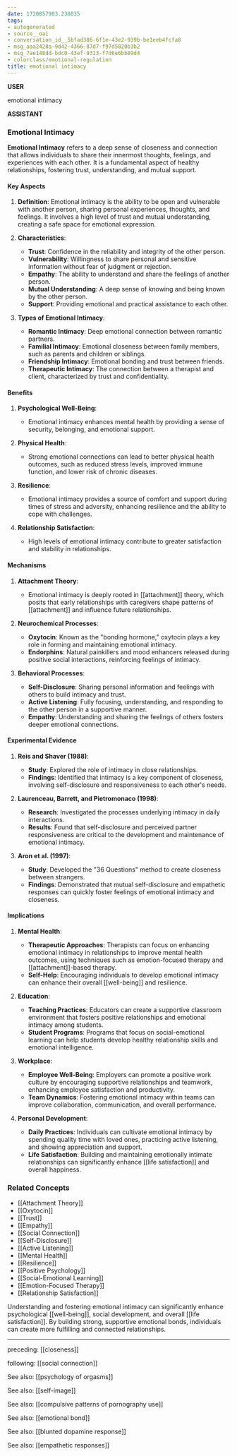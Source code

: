 ```yaml
---
date: 1720857903.238035
tags:
- autogenerated
- source__oai
- conversation_id__5bfad386-6f1e-43e2-939b-be1eeb4fcfa8
- msg_aaa2428a-9d42-4366-87d7-f97d5020b3b2
- msg_7ae148dd-bdc0-43ef-9313-f7d6e6bb89d4
- colorclass/emotional-regulation
title: emotional intimacy
---
```


**USER**

emotional intimacy


**ASSISTANT**

### Emotional Intimacy

**Emotional Intimacy** refers to a deep sense of closeness and connection that allows individuals to share their innermost thoughts, feelings, and experiences with each other. It is a fundamental aspect of healthy relationships, fostering trust, understanding, and mutual support.

#### Key Aspects

1. **Definition**:
   Emotional intimacy is the ability to be open and vulnerable with another person, sharing personal experiences, thoughts, and feelings. It involves a high level of trust and mutual understanding, creating a safe space for emotional expression.

2. **Characteristics**:
   - **Trust**: Confidence in the reliability and integrity of the other person.
   - **Vulnerability**: Willingness to share personal and sensitive information without fear of judgment or rejection.
   - **Empathy**: The ability to understand and share the feelings of another person.
   - **Mutual Understanding**: A deep sense of knowing and being known by the other person.
   - **Support**: Providing emotional and practical assistance to each other.

3. **Types of Emotional Intimacy**:
   - **Romantic Intimacy**: Deep emotional connection between romantic partners.
   - **Familial Intimacy**: Emotional closeness between family members, such as parents and children or siblings.
   - **Friendship Intimacy**: Emotional bonding and trust between friends.
   - **Therapeutic Intimacy**: The connection between a therapist and client, characterized by trust and confidentiality.

#### Benefits

1. **Psychological Well-Being**:
   - Emotional intimacy enhances mental health by providing a sense of security, belonging, and emotional support.
   
2. **Physical Health**:
   - Strong emotional connections can lead to better physical health outcomes, such as reduced stress levels, improved immune function, and lower risk of chronic diseases.
   
3. **Resilience**:
   - Emotional intimacy provides a source of comfort and support during times of stress and adversity, enhancing resilience and the ability to cope with challenges.

4. **Relationship Satisfaction**:
   - High levels of emotional intimacy contribute to greater satisfaction and stability in relationships.

#### Mechanisms

1. **Attachment Theory**:
   - Emotional intimacy is deeply rooted in [[attachment]] theory, which posits that early relationships with caregivers shape patterns of [[attachment]] and influence future relationships.
   
2. **Neurochemical Processes**:
   - **Oxytocin**: Known as the "bonding hormone," oxytocin plays a key role in forming and maintaining emotional intimacy.
   - **Endorphins**: Natural painkillers and mood enhancers released during positive social interactions, reinforcing feelings of intimacy.
   
3. **Behavioral Processes**:
   - **Self-Disclosure**: Sharing personal information and feelings with others to build intimacy and trust.
   - **Active Listening**: Fully focusing, understanding, and responding to the other person in a supportive manner.
   - **Empathy**: Understanding and sharing the feelings of others fosters deeper emotional connections.

#### Experimental Evidence

1. **Reis and Shaver (1988)**:
   - **Study**: Explored the role of intimacy in close relationships.
   - **Findings**: Identified that intimacy is a key component of closeness, involving self-disclosure and responsiveness to each other's needs.
   
2. **Laurenceau, Barrett, and Pietromonaco (1998)**:
   - **Research**: Investigated the processes underlying intimacy in daily interactions.
   - **Results**: Found that self-disclosure and perceived partner responsiveness are critical to the development and maintenance of emotional intimacy.
   
3. **Aron et al. (1997)**:
   - **Study**: Developed the "36 Questions" method to create closeness between strangers.
   - **Findings**: Demonstrated that mutual self-disclosure and empathetic responses can quickly foster feelings of emotional intimacy and closeness.

#### Implications

1. **Mental Health**:
   - **Therapeutic Approaches**: Therapists can focus on enhancing emotional intimacy in relationships to improve mental health outcomes, using techniques such as emotion-focused therapy and [[attachment]]-based therapy.
   - **Self-Help**: Encouraging individuals to develop emotional intimacy can enhance their overall [[well-being]] and resilience.
   
2. **Education**:
   - **Teaching Practices**: Educators can create a supportive classroom environment that fosters positive relationships and emotional intimacy among students.
   - **Student Programs**: Programs that focus on social-emotional learning can help students develop healthy relationship skills and emotional intelligence.
   
3. **Workplace**:
   - **Employee Well-Being**: Employers can promote a positive work culture by encouraging supportive relationships and teamwork, enhancing employee satisfaction and productivity.
   - **Team Dynamics**: Fostering emotional intimacy within teams can improve collaboration, communication, and overall performance.
   
4. **Personal Development**:
   - **Daily Practices**: Individuals can cultivate emotional intimacy by spending quality time with loved ones, practicing active listening, and showing appreciation and support.
   - **Life Satisfaction**: Building and maintaining emotionally intimate relationships can significantly enhance [[life satisfaction]] and overall happiness.

### Related Concepts

- [[Attachment Theory]]
- [[Oxytocin]]
- [[Trust]]
- [[Empathy]]
- [[Social Connection]]
- [[Self-Disclosure]]
- [[Active Listening]]
- [[Mental Health]]
- [[Resilience]]
- [[Positive Psychology]]
- [[Social-Emotional Learning]]
- [[Emotion-Focused Therapy]]
- [[Relationship Satisfaction]]

Understanding and fostering emotional intimacy can significantly enhance psychological [[well-being]], social development, and overall [[life satisfaction]]. By building strong, supportive emotional bonds, individuals can create more fulfilling and connected relationships.


---

preceding: [[closeness]]  


following: [[social connection]]

See also: [[psychology of orgasms]]


See also: [[self-image]]


See also: [[compulsive patterns of pornography use]]


See also: [[emotional bond]]


See also: [[blunted dopamine response]]


See also: [[empathetic responses]]